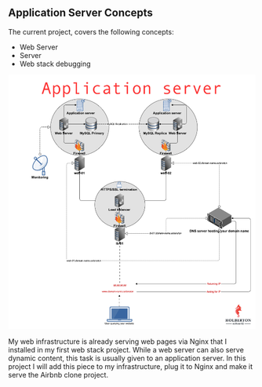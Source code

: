 ## Application Server Concepts

 The current project, covers the following concepts:

- Web Server
- Server
- Web stack debugging

![Application Server](img.jpg 'Web server infrastructure')

My web infrastructure is already serving web pages via Nginx that I installed in my first web stack project. While a web server can also serve dynamic content, this task is usually given to an application server. In this project I will add this piece to my infrastructure, plug it to Nginx and make it serve the Airbnb clone project.
